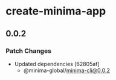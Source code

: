 # create-minima-app

## 0.0.2

### Patch Changes

- Updated dependencies [62805af]
  - @minima-global/minima-cli@0.0.2
